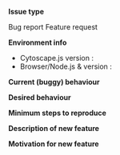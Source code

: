 <!--
Is your issue related solely to the core library, or is your issue related to an extension?  An extension issue must be filed in the extension's repo.
-->

**Issue type**

<!--
Are you submitting a bug report or a feature request?

When submitting a bug report, check the following:
- The report has a descriptive title.
- The bug still exists in most recent version of the library.

A request for help or a requests for a how-to should be directed to Stack Overflow:
http://stackoverflow.com/questions/tagged/cytoscape.js
-->

<!-- Delete one option -->
Bug report
Feature request




<!-- BUG REPORT : Delete if requesting a feature -->

**Environment info**

- Cytoscape.js version :
- Browser/Node.js & version :

**Current (buggy) behaviour**

<!-- What does the bug do? -->


**Desired behaviour**

<!-- What do you expect Cytoscape.js to do instead? -->


**Minimum steps to reproduce**

<!--
Write out an overview of what you need to do to reproduce the issue.

Fork/clone this JSBin demo and reproduce your issue so that your issue can be addressed quickly:
http://jsbin.com/fiqugiq

If your code to reproduce is only two or three lines, you can write it in the issue instead.  Format your code in backtick code blocks like this:

```js
my.code();
```
-->

<!-- END BUG REPORT -->




<!-- FEATURE REQUEST : Delete if reporting a bug -->

**Description of new feature**

<!-- What should the new feature do?  For visual features, include an image/mockup of the expected output. -->


**Motivation for new feature**

<!-- Describe your use case for this new feature. -->


<!-- END FEATURE REQUEST -->
